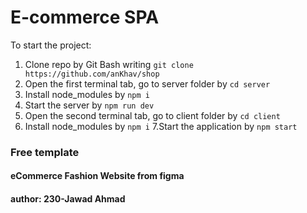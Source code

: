 # E-commerce SPA
To start the project:
1. Clone repo by Git Bash writing ```git clone https://github.com/anKhav/shop```
2. Open the first terminal tab, go to server folder by ```cd server```
3. Install node_modules by ```npm i```
4. Start the server by ```npm run dev```
5. Open the second terminal tab, go to client folder by ```cd client```
6. Install node_modules by ```npm i```
7.Start the application by ```npm start```

### Free template
#### eCommerce Fashion Website from figma 
#### author: 230-Jawad Ahmad
